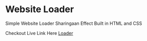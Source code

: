 # Website Loader

Simple Website Loader Sharingaan Effect Built in HTML and CSS

Checkout Live Link Here [Loader](https://sachin320.github.io/websiteloader)
